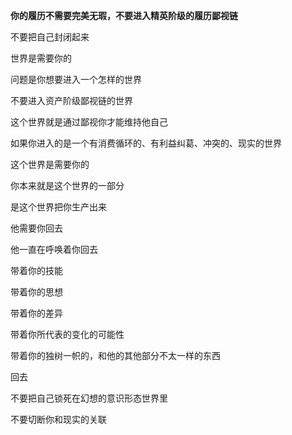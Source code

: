 
**你的履历不需要完美无瑕，不要进入精英阶级的履历鄙视链**

不要把自己封闭起来  
  
世界是需要你的  
  
问题是你想要进入一个怎样的世界  
  
不要进入资产阶级鄙视链的世界  
  
这个世界就是通过鄙视你才能维持他自己  
  
  
  
如果你进入的是一个有消费循环的、有利益纠葛、冲突的、现实的世界  
  
这个世界是需要你的  
  
你本来就是这个世界的一部分  
  
是这个世界把你生产出来  
  
他需要你回去  
  
  
  
他一直在呼唤着你回去  
  
带着你的技能  
  
带着你的思想  
  
带着你的差异  
  
带着你所代表的变化的可能性  
  
带着你的独树一帜的，和他的其他部分不太一样的东西  
  
回去  
  
不要把自己锁死在幻想的意识形态世界里  
  
不要切断你和现实的关联
